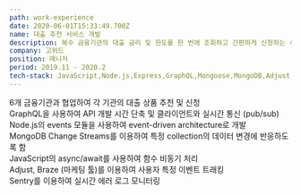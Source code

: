 ```yaml
---
path: work-experience
date: 2020-06-01T15:33:49.700Z
name: 대출 추천 서비스 개발
description: 복수 금융기관의 대출 금리 및 한도를 한 번에 조회하고 간편하게 신청하는 서비스
company: 고위드
position: 매니저
period: 2019.11 - 2020.2
tech-stack: JavaScript,Node.js,Express,GraphQL,Mongoose,MongoDB,Adjust,Braze,Sentry
---
```


6개 금융기관과 협업하여 각 기관의 대출 상품 추천 및 신청<br/>
GraphQL을 사용하여 API 개발 시간 단축 및 클라이언트와 실시간 통신 (pub/sub)<br/>
Node.js의 events 모듈을 사용하여 event-driven architecture로 개발<br/>
MongoDB Change Streams를 이용하여 특정 collection의 데이터 변경에 반응하도록 함<br/>
JavaScript의 async/await를 사용하여 함수 비동기 처리<br/>
Adjust, Braze (마케팅 툴)를 이용하여 사용자 특정 이벤트 트래킹<br/>
Sentry를 이용하여 실시간 에러 로그 모니터링
